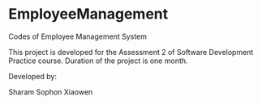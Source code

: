 # EmployeeManagement
Codes of Employee Management System


This project is developed for the Assessment 2 of Software Development Practice course.
Duration of the project is one month.

Developed by:

Sharam
Sophon
Xiaowen
